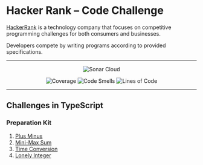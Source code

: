# Hacker Rank – Code Challenge

[HackerRank](https://www.hackerrank.com/) is a technology company that focuses on competitive programming challenges for both consumers and businesses. 

Developers compete by writing programs according to provided specifications.

---

<p align="center">
    <img src="https://sonarcloud.io/images/project_badges/sonarcloud-white.svg" alt="Sonar Cloud">
</p>

<p align="center">
    <img src="https://sonarcloud.io/api/project_badges/measure?project=jakubjirous_hacker-rank-code-challenge&metric=coverage" alt="Coverage">
    <img src="https://sonarcloud.io/api/project_badges/measure?project=jakubjirous_hacker-rank-code-challenge&metric=code_smells" alt="Code Smells">
    <img src="https://sonarcloud.io/api/project_badges/measure?project=jakubjirous_hacker-rank-code-challenge&metric=ncloc" alt="Lines of Code">
</p>

---

## Challenges in TypeScript

### Preparation Kit

1. [Plus Minus](/src/challenges/01-plus-minus/INDEX.md)
2. [Mini-Max Sum](/src/challenges/02-mini-max-sum/INDEX.md)
3. [Time Conversion](/src/challenges/03-time-conversion/INDEX.md)
4. [Lonely Integer](/src/challenges/04-lonely-integer/INDEX.md)
